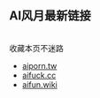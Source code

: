 ## AI风月最新链接

<br>收藏本页不迷路</br>

* [aiporn.tw](https://aiporn.tw)
* [aifuck.cc](https://aifuck.cc)
* [aifun.wiki](https://aifun.wiki)
